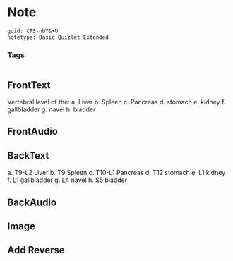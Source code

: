 # Note
```
guid: CF5-nbY&+U
notetype: Basic Quizlet Extended
```

### Tags
```
```

## FrontText
Vertebral level of the:
a. Liver
b. Spleen
c. Pancreas
d. stomach
e. kidney
f. gallbladder
g. navel
h. bladder

## FrontAudio


## BackText
a. T9-L2 Liver
b. T9 Spleen
c. T10-L1 Pancreas
d. T12 stomach
e. L1 kidney
f. L1 gallbladder
g. L4 navel
h. S5 bladder

## BackAudio


## Image


## Add Reverse

